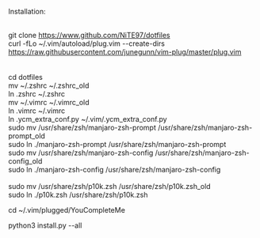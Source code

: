 Installation:
<br>
<br>

git clone https://www.github.com/NiTE97/dotfiles
<br>
curl -fLo ~/.vim/autoload/plug.vim --create-dirs https://raw.githubusercontent.com/junegunn/vim-plug/master/plug.vim
<br> 
<br>   
cd dotfiles
<br>
mv ~/.zshrc ~/.zshrc_old
<br>
ln .zshrc ~/.zshrc
<br>
mv ~/.vimrc ~/.vimrc_old
<br>
ln .vimrc ~/.vimrc
<br>
ln .ycm_extra_conf.py ~/.vim/.ycm_extra_conf.py
<br>
sudo mv /usr/share/zsh/manjaro-zsh-prompt /usr/share/zsh/manjaro-zsh-prompt_old
<br>
sudo ln ./manjaro-zsh-prompt /usr/share/zsh/manjaro-zsh-prompt
<br>
sudo mv /usr/share/zsh/manjaro-zsh-config /usr/share/zsh/manjaro-zsh-config_old
<br>
sudo ln ./manjaro-zsh-config /usr/share/zsh/manjaro-zsh-config   
<br>
sudo mv /usr/share/zsh/p10k.zsh /usr/share/zsh/p10k.zsh_old
<br>
sudo ln ./p10k.zsh /usr/share/zsh/p10k.zsh
<br>

cd ~/.vim/plugged/YouCompleteMe

python3 install.py --all


